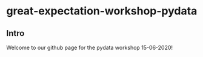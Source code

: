 # great-expectation-workshop-pydata

## Intro
Welcome to our github page for the pydata workshop 15-06-2020!